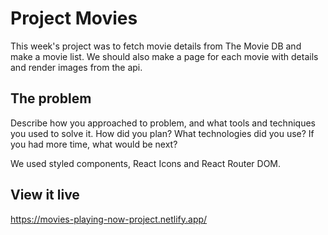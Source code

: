 # Project Movies

This week's project was to fetch movie details from The Movie DB and make a movie list. We should also make a page for each movie with details and render images from the api.

## The problem

Describe how you approached to problem, and what tools and techniques you used to solve it. How did you plan? What technologies did you use? If you had more time, what would be next?

We used styled components, React Icons and React Router DOM.

## View it live

https://movies-playing-now-project.netlify.app/
